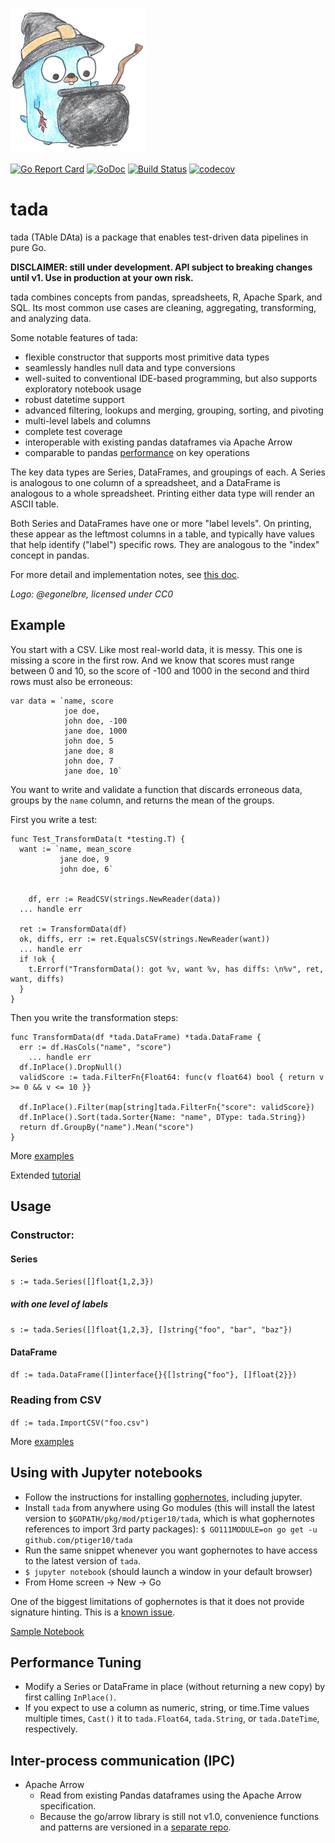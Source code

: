 ![tada logo](logo.png)

[![Go Report Card](https://goreportcard.com/badge/github.com/ptiger10/tada)](https://goreportcard.com/report/github.com/ptiger10/tada) 
[![GoDoc](https://godoc.org/github.com/ptiger10/tada?status.svg)](https://godoc.org/github.com/ptiger10/tada) 
[![Build Status](https://travis-ci.org/ptiger10/tada.svg?branch=master)](https://travis-ci.org/ptiger10/tada)
[![codecov](https://codecov.io/gh/ptiger10/tada/branch/master/graph/badge.svg)](https://codecov.io/gh/ptiger10/tada)

# tada
tada (TAble DAta) is a package that enables test-driven data pipelines in pure Go.

**DISCLAIMER: still under development. API subject to breaking changes until v1. Use in production at your own risk.**

tada combines concepts from pandas, spreadsheets, R, Apache Spark, and SQL.
Its most common use cases are cleaning, aggregating, transforming, and analyzing data.

Some notable features of tada:
* flexible constructor that supports most primitive data types
* seamlessly handles null data and type conversions
* well-suited to conventional IDE-based programming, but also supports exploratory notebook usage
* robust datetime support
* advanced filtering, lookups and merging, grouping, sorting, and pivoting
* multi-level labels and columns
* complete test coverage
* interoperable with existing pandas dataframes via Apache Arrow
* comparable to pandas [performance](comparison_summary.txt) on key operations

The key data types are Series, DataFrames, and groupings of each.
A Series is analogous to one column of a spreadsheet, and a DataFrame is analogous to a whole spreadsheet.
Printing either data type will render an ASCII table.

Both Series and DataFrames have one or more "label levels".
On printing, these appear as the leftmost columns in a table, and typically have values that help identify ("label") specific rows.
They are analogous to the "index" concept in pandas.

For more detail and implementation notes, see [this doc](https://docs.google.com/document/d/18DvZzd6Tg6Bz0SX0fY2SrXOjE8d9xDhU6bDEnaIc_rM/edit?usp=sharing).

*Logo: @egonelbre, licensed under CC0*

## Example
You start with a CSV. Like most real-world data, it is messy. This one is missing a score in the first row. And we know that scores must range between 0 and 10, so the score of -100 and 1000 in the second and third rows must also be erroneous:
```
var data = `name, score
            joe doe,
            john doe, -100
            jane doe, 1000
            john doe, 5
            jane doe, 8
            john doe, 7
            jane doe, 10`
```
You want to write and validate a function that discards erroneous data, groups by the `name` column, and returns the mean of the groups. 

First you write a test:
```
func Test_TransformData(t *testing.T) {
  want := `name, mean_score
           jane doe, 9
           john doe, 6`


	df, err := ReadCSV(strings.NewReader(data))
  ... handle err

  ret := TransformData(df)
  ok, diffs, err := ret.EqualsCSV(strings.NewReader(want))
  ... handle err
  if !ok {
    t.Errorf("TransformData(): got %v, want %v, has diffs: \n%v", ret, want, diffs)
  }
}
```

Then you write the transformation steps:
```
func TransformData(df *tada.DataFrame) *tada.DataFrame {
  err := df.HasCols("name", "score")
    ... handle err
  df.InPlace().DropNull()
  validScore := tada.FilterFn{Float64: func(v float64) bool { return v >= 0 && v <= 10 }}
	
  df.InPlace().Filter(map[string]tada.FilterFn{"score": validScore})
  df.InPlace().Sort(tada.Sorter{Name: "name", DType: tada.String})
  return df.GroupBy("name").Mean("score")
}
```
More [examples](https://godoc.org/github.com/ptiger10/tada#pkg-examples)

Extended [tutorial](tutorial.ipynb)


## Usage
### Constructor:
#### Series
`s := tada.Series([]float{1,2,3})`
##### with one level of labels
`s := tada.Series([]float{1,2,3}, []string{"foo", "bar", "baz"})`
#### DataFrame
`df := tada.DataFrame([]interface{}{[]string{"foo"}, []float{2}})`

### Reading from CSV
`df := tada.ImportCSV("foo.csv")`

More [examples](https://godoc.org/github.com/ptiger10/tada#pkg-examples)

## Using with Jupyter notebooks
* Follow the instructions for installing [gophernotes](https://github.com/gopherdata/gophernotes), including jupyter.
* Install `tada` from anywhere using Go modules (this will install the latest version to `$GOPATH/pkg/mod/ptiger10/tada`, which is what gophernotes references to import 3rd party packages): `$ GO111MODULE=on go get -u github.com/ptiger10/tada`
* Run the same snippet whenever you want gophernotes to have access to the latest version of `tada`. 
* `$ jupyter notebook` (should launch a window in your default browser)
* From Home screen -> New -> Go

One of the biggest limitations of gophernotes is that it does not provide signature hinting. This is a [known issue](https://github.com/gopherdata/gophernotes/issues/173).

[Sample Notebook](tutorial.ipynb)

## Performance Tuning
* Modify a Series or DataFrame in place (without returning a new copy) by first calling `InPlace()`.
* If you expect to use a column as numeric, string, or time.Time values multiple times, `Cast()` it to `tada.Float64`, `tada.String`, or `tada.DateTime`, respectively.

## Inter-process communication (IPC)
* Apache Arrow
  * Read from existing Pandas dataframes using the Apache Arrow specification. 
  * Because the go/arrow library is still not v1.0, convenience functions and patterns are versioned in a [separate repo](https://github.com/ptiger10/tada-io).